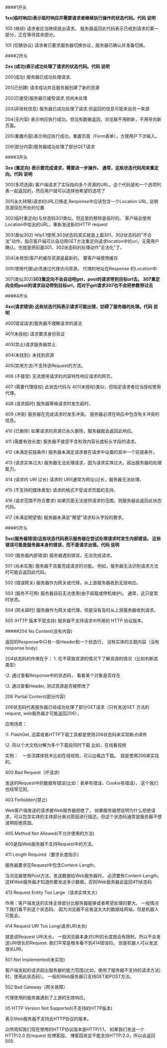 ####1开头

**1xx(临时响应)表示临时响应并需要请求者继续执行操作的状态代码。代码 说明**

100 (继续) 请求者应当继续提出请求。 服务器返回此代码表示已收到请求的第一部分，正在等待其余部分。

101 (切换协议) 请求者已要求服务器切换协议，服务器已确认并准备切换。

####2开头

**2xx (成功)表示成功处理了请求的状态代码。代码 说明**

200(成功) 服务器已成功处理请求.

201(已创建) 请求成功并且服务器创建了新的资源

202(已接受)服务器已接受请求,但尚未处理

203(非授权信息) 服务器已成功处理了请求,但返回的信息可能来自另一来源

204(无内容) 表示响应执行成功，但没有数据返回，浏览器不用刷新，不用导向新页面。

205(重置内容)表示响应执行成功，重置页面（Form表单），方便用户下次输入。

206(部分内容)服务器成功处理了部分GET请求

####3开头

**3xx (重定向) 表示要完成请求，需要进一步操作。 通常，这些状态代码用来重定向。代码 说明**

300(多项选择) 客户端请求了实际指向多个资源的URL。这个代码是和一个选项列表一起返回的，然后用户就可以选择他希望的选项了

301(永久转移)请求的URL已移走,Response中应该包含一个Location URL, 说明资源现在所处的位置

302(临时重定向)与状态码301类似。但这里的移除是临时的。 客户端会使用Location中给出的URL，重新发送新的HTTP request

303(类似302) http1.1使用,303状态码其实就是上面301、302状态码的”不合法”动作，指示客户端可以自动用GET方法重定向请求location中的url，无需用户确认。也就是把前面301、302状态码的处理动作”合法化”了。

304(未修改)客户的缓存资源是最新的， 要客户端使用缓存

305(使用代理)必须通过代理访问资源， 代理的地址在Response 的Location中

307(类似302)**303重定向不会自动吧get，post的请求带到目标url去。
307重定向会把post的请求自动带到目标url，而对于get请求307也不会把参数带过去**

####4开头

**4xx(请求错误) 这些状态代码表示请求可能出错，妨碍了服务器的处理。代码 说明**

400(错误请求)服务器不理解请求的语法

401(未授权) 请求要求身份验证

403(禁止)请求服务器禁止.

404(未找到): 未找到资源

405(禁用方法)不支持该Request的方法。

406 (不接受) 无法使用请求的内容特性响应请求的网页。

407 (需要代理授权) 此状态代码与 401(未授权)类似，但指定请求者应当授权使用代理。

408 (请求超时) 服务器等候请求时发生超时。

409 (冲突) 服务器在完成请求时发生冲突。 服务器必须在响应中包含有关冲突的信息。

410 (已删除) 如果请求的资源已永久删除，服务器就会返回此响应。

411 (需要有效长度) 服务器不接受不含有效内容长度标头字段的请求。

412 (未满足前提条件) 服务器未满足请求者在请求中设置的其中一个前提条件。

413 (请求实体过大) 服务器无法处理请求，因为请求实体过大，超出服务器的处理能力。

414 (请求的 URI 过长) 请求的 URI(通常为网址)过长，服务器无法处理。

415 (不支持的媒体类型) 请求的格式不受请求页面的支持。

416 (请求范围不符合要求) 如果页面无法提供请求的范围，则服务器会返回此状态代码。

417 (未满足期望值) 服务器未满足"期望"请求标头字段的要求。

####5开头

**5xx(服务器错误)这些状态代码表示服务器在尝试处理请求时发生内部错误。 这些错误可能是服务器本身的错误，而不是请求出错。代码 说明**

500 (服务器内部错误) 服务器遇到错误，无法完成请求。

501 (尚未实施) 服务器不具备完成请求的功能。 例如，服务器无法识别请求方法时可能会返回此代码。

502 (错误网关) 服务器作为网关或代理，从上游服务器收到无效响应。

503 (服务不可用) 服务器目前无法使用(由于超载或停机维护)。 通常，这只是暂时状态。

504 (网关超时) 服务器作为网关或代理，但是没有及时从上游服务器收到请求。

505 (HTTP 版本不受支持) 服务器不支持请求中所用的 HTTP 协议版本。

#####204 No Content(没有内容)

返回的Response中只有一些Header和一个状态行， 没有实体的主题内容（没有response body）

204状态码的作用在于： 1. 在不获取资源的情况下了解资源的情况（比如判断其类型）

\2. 通过查看Response中的状态码， 看看某个对象是否存在

\3. 通过查看Header, 测试资源是否被修改了

206 Partial Content(部分内容)

206状态码代表服务器已经成功处理了部分GET请求（只有发送GET 方法的request, web服务器才可能返回206），

应用场景：

\1. FlashGet, 迅雷或者HTTP下载工具都是使用206状态码来实现断点续传

\2. 将以个大文档分解为多个下载段同时下载 比如，在线看视频

实例：　一些流媒体技术比如在线视频，可以边看边下载。　就是使用206来实现的。

400 Bad Request（坏请求)

发送的Request中的数据有错误(比如：表单有错误，Cookie有错误)，  这个我们也经常见到。 

403 Forbidden(禁止)

Web客户端发送的请求被Web服务器拒绝了， 如果服务器想说明为什么拒绝请求，可以包含实体的主体部分来对原因进行描述。但这个状态码通常是服务器不想说明拒绝原因。

405 Method Not Allowed(不允许使用的方法)

405是指Web服务器不支持Request中的方法。

411 Length Required（要求长度指示）

服务器要求在Request中包含Content-Length。

当浏览器使用Post方法，发送数据给Web服务器时， 必须要有Content-Length。这样Web服务器才知道你要发送多少数据，否则Web服务器会返回411状态码

413 Request Entity Too Large（请求实体太大）

作用：客户端发送的实体主体部分比服务器能够或者希望处理的要大。  一般情况下我们看不到这个状态码。 因为浏览器不会发送太大的数据给网站，但是机器人可能会。

414 Request URI Too Long(请求URI太长)

就是说Request URI太长， 一般浏览器本身对URI的长度就会有限制，所以不会发送URI很长的Request. 我们平常是根本看不到414错误的。 但是机器人可以发送很长URI。

501 Not Implemented(未实现)

客户端发起的请求超出服务器的能力范围(比如，使用了服务器不支持的请求方法)时，使用此状态码）。  一般的Web服务器只支持GET和POST方法。

502 Bad Gateway（网关故障）

代理使用的服务器遇到了上游的无效响应。  

05 HTTP Version Not Supported(不支持的HTTP版本)

表示Web服务器不支持此HTTP协议的版本。  

众所周知我们现在使用的HTTP协议版本是HTTP/1.1， 如果我们发送一个HTTP/2.0 的request 给博客园， 博客园肯定不能支持HTTP/2.0，所以会返回505 